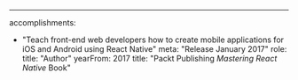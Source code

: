 ---
accomplishments: 
  - "Teach front-end web developers how to create mobile applications for iOS and Android using React Native"
meta: "Release January 2017"
role: 
  title: "Author"
  yearFrom: 2017
title: "Packt Publishing <em>Mastering React Native</em> Book"